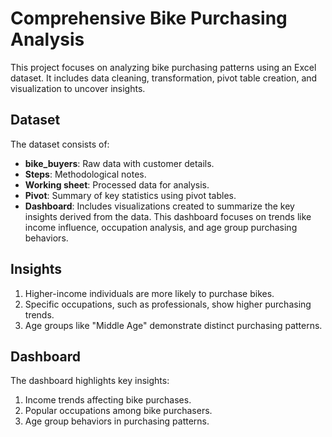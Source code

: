 # Comprehensive Bike Purchasing Analysis
This project focuses on analyzing bike purchasing patterns using an Excel dataset. It includes data cleaning, transformation, pivot table creation, and visualization to uncover insights.
## Dataset
The dataset consists of:
- **bike_buyers**: Raw data with customer details.
- **Steps**: Methodological notes.
- **Working sheet**: Processed data for analysis.
- **Pivot**: Summary of key statistics using pivot tables.
- **Dashboard**: Includes visualizations created to summarize the key insights derived from the data. This dashboard focuses on trends like income influence, occupation analysis, and age group purchasing behaviors.
## Insights
1. Higher-income individuals are more likely to purchase bikes.
2. Specific occupations, such as professionals, show higher purchasing trends.
3. Age groups like "Middle Age" demonstrate distinct purchasing patterns.
## Dashboard
The dashboard highlights key insights:
1. Income trends affecting bike purchases.
2. Popular occupations among bike purchasers.
3. Age group behaviors in purchasing patterns.
